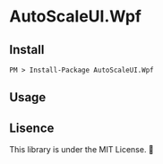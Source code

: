 # AutoScaleUI.Wpf

## Install
~~~
PM > Install-Package AutoScaleUI.Wpf
~~~

## Usage

## Lisence
This library is under the MIT License.

